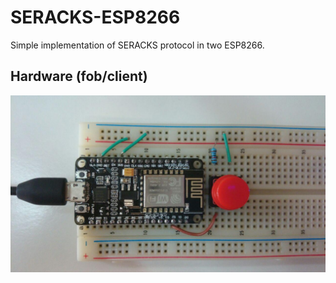 # SERACKS-ESP8266
Simple implementation of SERACKS protocol in two ESP8266.

## Hardware (fob/client)
![Circuit](circuit.jpg)

